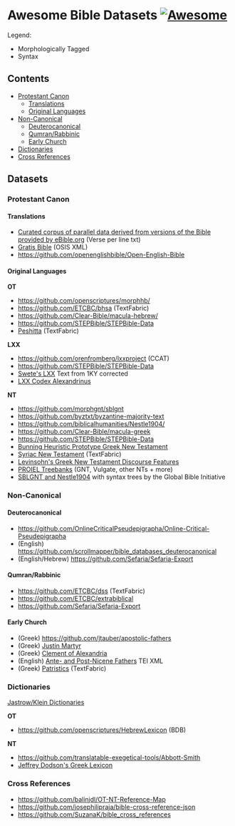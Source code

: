 # Awesome Bible Datasets [![Awesome](https://awesome.re/badge-flat2.svg)](https://awesome.re)

Legend:
 - <icon> Morphologically Tagged
 - <icon> Syntax

## Contents

- [Protestant Canon](#protestant-canon)
  - [Translations](#translations)
  - [Original Languages](#original-languages)
- [Non-Canonical](#non-canonical)
  - [Deuterocanonical](#deuterocanonical)
  - [Qumran/Rabbinic](#qumranrabbinic)
  - [Early Church](#early-church)
- [Dictionaries](#dictionaries)
- [Cross References](#cross-references)

## Datasets

### Protestant Canon

#### Translations

  - [Curated corpus of parallel data derived from versions of the Bible provided by eBible.org](https://github.com/BibleNLP/ebible-corpus) (Verse per line txt)
  - [Gratis Bible](https://github.com/gratis-bible/bible) (OSIS XML)
  - https://github.com/openenglishbible/Open-English-Bible

#### Original Languages

  **OT**
  - https://github.com/openscriptures/morphhb/
  - https://github.com/ETCBC/bhsa (TextFabric)
  - https://github.com/Clear-Bible/macula-hebrew/
  - https://github.com/STEPBible/STEPBible-Data
  - [Peshitta](https://github.com/ETCBC/peshitta) (TextFabric)

  **LXX**
  - https://github.com/orenfromberg/lxxproject (CCAT)
  - https://github.com/STEPBible/STEPBible-Data
  - [Swete's LXX](https://github.com/sleeptillseven/LXX-Swete/) Text from 1KY corrected
  - [LXX Codex Alexandrinus](https://github.com/sleeptillseven/LXX.Alex)
  
  **NT**
  - https://github.com/morphgnt/sblgnt
  - https://github.com/byztxt/byzantine-majority-text
  - https://github.com/biblicalhumanities/Nestle1904/
  - https://github.com/Clear-Bible/macula-greek
  - https://github.com/STEPBible/STEPBible-Data
  - [Bunning Heuristic Prototype Greek New Testament](https://github.com/greekcntr/BHP)
  - [Syriac New Testament](https://github.com/etcbc/syrnt) (TextFabric)
  - [Levinsohn's Greek New Testament Discourse Features](https://github.com/biblicalhumanities/levinsohn)
  - [PROIEL Treebanks](https://github.com/proiel/proiel-treebank) (GNT, Vulgate, other NTs + more)
  - [SBLGNT and Nestle1904](https://github.com/biblicalhumanities/greek-new-testament) with syntax trees by the Global Bible Initiative
  
### Non-Canonical
#### Deuterocanonical
  - https://github.com/OnlineCriticalPseudepigrapha/Online-Critical-Pseudepigrapha
  - (English) https://github.com/scrollmapper/bible_databases_deuterocanonical
  - (English/Hebrew) https://github.com/Sefaria/Sefaria-Export

#### Qumran/Rabbinic
  - https://github.com/ETCBC/dss (TextFabric)
  - https://github.com/ETCBC/extrabiblical
  - https://github.com/Sefaria/Sefaria-Export

#### Early Church
  - (Greek) https://github.com/jtauber/apostolic-fathers
  - (Greek) [Justin Martyr](https://github.com/Mallioch/justin-martyr-texts)
  - (Greek) [Clement of Alexandria](https://github.com/Mallioch/clement-of-alexandria-texts)
  - (English) [Ante- and Post-Nicene Fathers](https://github.com/gregorycrane/nicenefathers) TEI XML
  - (Greek) [Patristics](https://github.com/pthu/patristics) (TextFabric)

### Dictionaries

[Jastrow/Klein Dictionaries](https://github.com/Sefaria/Sefaria-Data/tree/master/lexicon)

**OT**
- https://github.com/openscriptures/HebrewLexicon (BDB)

**NT**
- https://github.com/translatable-exegetical-tools/Abbott-Smith
- [Jeffrey Dodson's Greek Lexicon](https://github.com/biblicalhumanities/Dodson-Greek-Lexicon)

### Cross References

- https://github.com/balinjdl/OT-NT-Reference-Map
- https://github.com/josephilipraja/bible-cross-reference-json
- https://github.com/SuzanaK/bible_cross_references
